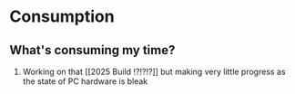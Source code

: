 # Consumption
## What's consuming my time?
1. Working on that [[2025 Build ⁉️⁉️⁉️]] but making very little progress as the state of PC hardware is bleak